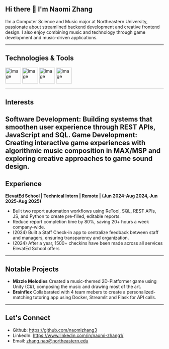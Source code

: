 ## Hi there 👋 I'm Naomi Zhang

I’m a Computer Science and Music major at Northeastern University, passionate about streamlined backend development and creative frontend design. I also enjoy combining music and technology through game development and music-driven applications.

-------------------------------------------------------------------------
## Technologies & Tools
<img width="50" height="50" alt="image" src="https://github.com/user-attachments/assets/eacb0396-0d54-49d9-a5b0-3b3de6e98fbb" />
<img width="50" height="50" alt="image" src="https://github.com/user-attachments/assets/169ccb90-8fee-4f98-816f-5b0696175836" />
<img width="50" height="50" alt="image" src="https://github.com/user-attachments/assets/acd7ea04-f19b-4cf0-b149-f4f4826a8fc5" />
<img width="50" height="50" alt="image" src="https://github.com/user-attachments/assets/158c53a2-9e37-4980-bff3-c2e16e5a2d21" />

-------------------------------------------------------------------------
## Interests
**Software Development**: Building systems that smoothen user experience through **REST APIs**, **JavaScript** and **SQL**.
**Game Development**: Creating interactive game experiences with algorithmic music composition in MAX/MSP and exploring creative approaches to game sound design.
-------------------------------------------------------------------------
## Experience
**ElevatEd School | Technical Intern | Remote | (Jun 2024-Aug 2024, Jun 2025-Aug 2025)** 
* Built two report automation workflows using ReTool, SQL, REST APIs, JS, and Python to create pre-filled, editable reports.
* Reduce report completion time by 80%, saving 20+ hours a week company-wide.
* (2024) Built a Staff Check-in app to centralize feedback between staff and managers, ensuring transparency and organization.
* (2024) After a year, 1500+ checkins have been made across all services ElevatEd School offers

-------------------------------------------------------------------------
## Notable Projects
* **Mizzle Melodies** Created a music-themed 2D-Platformer game using Unity (C#), composing the music and drawing most of the art.
* **Brainflex** Collabarated with 4 team mebers to create a personalized-matching tutoring app using Docker, Streamlit and Flask for API calls.

-------------------------------------------------------------------------
## Let's Connect
* Github: https://github.com/naomizhang3
* LinkedIn: https://www.linkedin.com/in/naomi-zhang1/
* Email: zhang.nao@northeastern.edu
<!--
**naomizhang3/naomizhang3** is a ✨ _special_ ✨ repository because its `README.md` (this file) appears on your GitHub profile.

Here are some ideas to get you started:

- 🔭 I’m currently working on ...
- 🌱 I’m currently learning ...
- 👯 I’m looking to collaborate on ...
- 🤔 I’m looking for help with ...
- 💬 Ask me about ...
- 📫 How to reach me: ...
- 😄 Pronouns: ...
- ⚡ Fun fact: ...
-->
